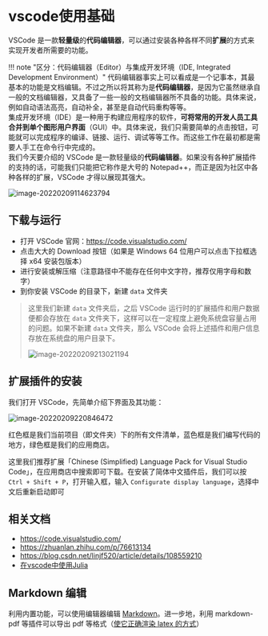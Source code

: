 # vscode使用基础
VSCode 是一款**轻量级**的**代码编辑器**，可以通过安装各种各样不同**扩展**的方式来实现开发者所需要的功能。

!!! note "区分：代码编辑器（Editor）与集成开发环境（IDE, Integrated Development Environment）"
    代码编辑器事实上可以看成是一个记事本，其最基本的功能是文档编辑。不过之所以将其称为是**代码编辑器**，是因为它虽然继承自一般的文档编辑器，又具备了一些一般的文档编辑器所不具备的功能。具体来说，例如自动语法高亮，自动补全，甚至是自动代码重构等等。\
    集成开发环境（IDE）是一种用于构建应用程序的软件，**可将常用的开发人员工具合并到单个图形用户界面**（GUI）中。具体来说，我们只需要简单的点击按钮，可能就可以完成程序的编译、链接、运行、调试等等工作。而这些工作在最初都是需要人手工在命令行中完成的。\
    我们今天要介绍的 VSCode 是一款轻量级的**代码编辑器**。如果没有各种扩展插件的支持的话，可能我们只能把它称作是大号的 Notepad++，而正是因为社区中各种各样的扩展，VSCode 才得以展现其强大。

![image-20220209114623794](https://s2.loli.net/2022/02/09/psKk8yJ2CxMic1O.png)

## 下载与运行
* 打开 VSCode 官网：https://code.visualstudio.com/
* 点击大大的 Download 按钮（如果是 Windows 64 位用户可以点击下拉框选择 x64 安装包版本）
* 进行安装或解压缩（注意路径中不能存在任何中文字符，推荐仅用字母和数字）
* 到你安装 VSCode 的目录下，新建 `data` 文件夹

> 这里我们新建 `data` 文件夹后，之后 VSCode 运行时的扩展插件和用户数据便都会存放在 `data` 文件夹下，这样可以在一定程度上避免系统盘容量占用的问题。如果不新建 `data` 文件夹，那么 VSCode 会将上述插件和用户信息存放在系统盘的用户目录下。
>
> ![image-20220209213021194](https://s2.loli.net/2022/02/09/IsPShQ2nLyqmwH8.png)

## 扩展插件的安装
我们打开 VSCode，先简单介绍下界面及其功能：

![image-20220209220846472](https://s2.loli.net/2022/02/09/pM6kzGH4xbIRW5K.png)

红色框是我们当前项目（即文件夹）下的所有文件清单，蓝色框是我们编写代码的地方，绿色框是我们的应用商店。

这里我们推荐扩展「Chinese (Simplified) Language Pack for Visual Studio Code」，在应用商店中搜索即可下载。在安装了简体中文插件后，我们可以按 `Ctrl + Shift + P`，打开输入框，输入 `Configurate display language`，选择中文后重新启动即可

## 相关文档
- https://code.visualstudio.com/
- https://zhuanlan.zhihu.com/p/76613134
- https://blog.csdn.net/linjf520/article/details/108559210
- [在vscode中使用Julia](https://www.julia-vscode.org/docs/stable/)

## Markdown 编辑
利用内置功能，可以使用编辑器编辑 [Markdown](../packages/markdown.md#文本格式)。进一步地，利用 markdown-pdf 等插件可以导出 pdf 等格式（[使它正确渲染 latex 的方式](https://zhuanlan.zhihu.com/p/416590621)）

[^1]: https://www.luogu.com.cn/blog/GNAQ/VSC-guide
[^2]: https://github.com/SAST-skill-docers/sast-skill-docs/blob/master/docs/basic/vscode.md
